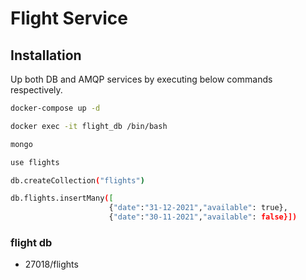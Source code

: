 # Flight Service

## Installation

Up both DB and AMQP services by executing below commands respectively.

```bash
docker-compose up -d
```

```bash
docker exec -it flight_db /bin/bash
```

```bash
mongo
```

```bash
use flights
```

```bash
db.createCollection("flights") 
```

```bash
db.flights.insertMany([
                      {"date":"31-12-2021","available": true},
                      {"date":"30-11-2021","available": false}])
```

### flight db

* 27018/flights